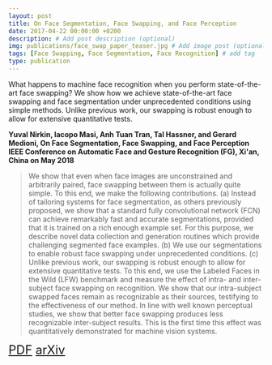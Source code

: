 ```yaml
---
layout: post
title: On Face Segmentation, Face Swapping, and Face Perception
date: 2017-04-22 00:00:00 +0200
description: # Add post description (optional)
img: publications/face_swap_paper_teaser.jpg # Add image post (optional)
tags: [Face Swapping, Face Segmentation, Face Recognition] # add tag
type: publication
---
```

What happens to machine face recognition when you perform state-of-the-art face swapping?
We show how we achieve state-of-the-art face swapping and face segmentation under unprecedented conditions using simple methods.
Unlike previous work, our swapping is robust enough to allow for extensive quantitative tests.

**Yuval Nirkin, Iacopo Masi, Anh Tuan Tran, Tal Hassner, and Gerard Medioni, On Face Segmentation, Face Swapping, and Face Perception IEEE Conference on Automatic Face and Gesture Recognition (FG), Xi'an, China on May 2018**

>We show that even when face images are unconstrained and arbitrarily paired, face swapping between them is actually quite simple. To this end, we make the following contributions. (a) Instead of tailoring systems for face segmentation, as others previously proposed, we show that a standard fully convolutional network (FCN) can achieve remarkably fast and accurate segmentations, provided that it is trained on a rich enough example set. For this purpose, we describe novel data collection and generation routines which provide challenging segmented face examples. (b) We use our segmentations to enable robust face swapping under unprecedented conditions. (c) Unlike previous work, our swapping is robust enough to allow for extensive quantitative tests. To this end, we use the Labeled Faces in the Wild (LFW) benchmark and measure the effect of intra- and inter-subject face swapping on recognition. We show that our intra-subject swapped faces remain as recognizable as their sources, testifying to the effectiveness of our method. In line with well known perceptual studies, we show that better face swapping produces less recognizable inter-subject results. This is the first time this effect was quantitatively demonstrated for machine vision systems.

<font size="5">
<a href="https://arxiv.org/pdf/1704.06729.pdf" title="PDF"><i class="fa fa-file-pdf-o" aria-hidden="true" target="_blank" style="color:#c7254e"></i> PDF</a><i> </i><a href="https://arxiv.org/abs/1704.06729" title="arXiv"><i class="fa fa-institution" aria-hidden="true" target="_blank" style="color:#c7254e"></i> arXiv</a>
</font>

